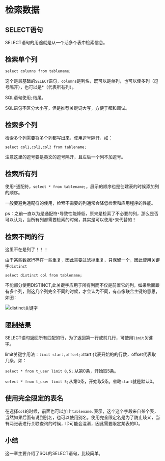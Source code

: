# 检索数据
## SELECT语句
SELECT语句的用途就是从一个活多个表中检索信息。
## 检索单个列
`select columns from tablename;`

这个是最基础的`SELECT`语句，`columns`是列名，既可以是单列，也可以使多列（逗号隔开），也可以是*（代表所有列）。

SQL语句使用`;`结尾。

SQL语句不区分大小写，但是推荐关键词大写，方便于都和调试。

## 检索多个列

检索多个列需要将多个列都写出来，使用逗号隔开，如：

`select col1,col2,col3 from tablename;`

注意这里的逗号要是英文的逗号隔开，且左后一个列不加逗号。

## 检索所有列
使用`*`通配符，`select * from tablename;`，展示的顺序也是创建表的时候添加列的顺序。

一般要避免通配符的使用，检索不需要的列通常会降低检索和应用程序的性能。

ps：之前一直以为是通配符`*`导致性能降低，原来是检索了不必要的列，那么是否可以认为，当所有列都需要检索的时候，其实是可以使用`*`来代替的！

## 检索不同的行
这里不在是列了！！！

由于某些数据行存在一些重复，因此需要过滤掉重复，只保留一个，因此使用关键字`distinct`

`select distinct col from tablename;`

不能部分使用DISTINCT,此关键字应用于所有列而不仅是前置它的列，如果后面跟有多个列，则这几个列完全不同的时候，才会认为不同，有点像联合主键的意思，如图：

![distinct关键字](https://ws2.sinaimg.cn/large/005VwC5mly1g7az6hlfy6j30kq0e4jrj.jpg)

## 限制结果

SELECT语句返回所有匹配的行，为了返回第一行或前几行，可使用`limit`关键字。

limit关键字用法：`limit start,offset;`:start 代表开始的的行数，offset代表取几条，如：

`select * from t_user limit 0,5;` 从第0条，开始取5条。

`select * from t_user limit 5;`从第0条，开始取5条。省略`start`就是默认0。

## 使用完全限定的表名
在选择`col`的时候，前面也可以加上`tablename.`表示，这个这个字段来自某个表，当然如果后面有说到别名，也可以使用别名。使用完全限定名是为了防止歧义，当有两张表进行关联查询的时候，ID可能会混淆，因此需要限定某表的ID。

## 小结
这一章主要介绍了SQL的SELECT语句，比较简单。
